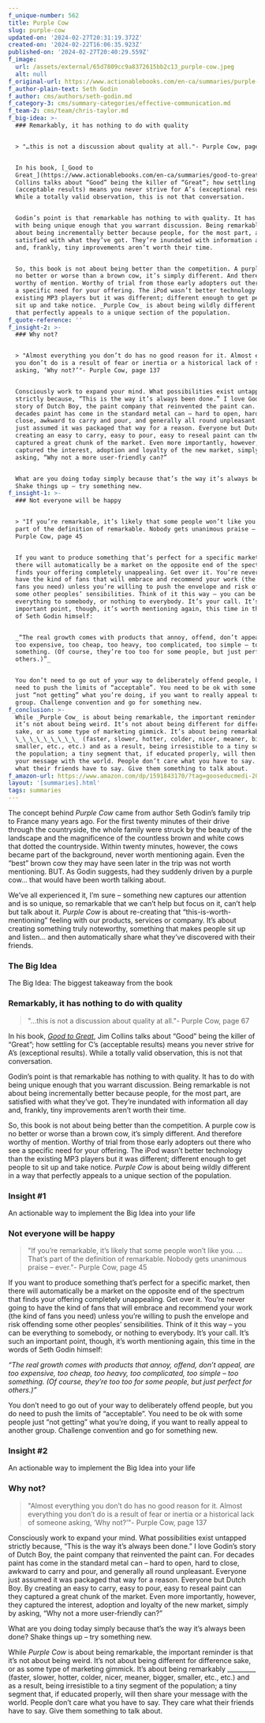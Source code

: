 ```yaml
---
f_unique-number: 562
title: Purple Cow
slug: purple-cow
updated-on: '2024-02-27T20:31:19.372Z'
created-on: '2024-02-22T16:06:35.923Z'
published-on: '2024-02-27T20:40:29.559Z'
f_image:
  url: /assets/external/65d7809cc9a8372615bb2c13_purple-cow.jpeg
  alt: null
f_original-url: https://www.actionablebooks.com/en-ca/summaries/purple-cow/
f_author-plain-text: Seth Godin
f_author: cms/authors/seth-godin.md
f_category-3: cms/summary-categories/effective-communication.md
f_team-2: cms/team/chris-taylor.md
f_big-idea: >-
  ### Remarkably, it has nothing to do with quality


  > "…this is not a discussion about quality at all."- Purple Cow, page 67


  In his book, [_Good to
  Great_](https://www.actionablebooks.com/en-ca/summaries/good-to-great/), Jim
  Collins talks about “Good” being the killer of “Great”; how settling for C’s
  (acceptable results) means you never strive for A’s (exceptional results).
  While a totally valid observation, this is not that conversation.


  Godin’s point is that remarkable has nothing to with quality. It has to do
  with being unique enough that you warrant discussion. Being remarkable is not
  about being incrementally better because people, for the most part, are
  satisfied with what they’ve got. They’re inundated with information all day
  and, frankly, tiny improvements aren’t worth their time.


  So, this book is not about being better than the competition. A purple cow is
  no better or worse than a brown cow, it’s simply different. And therefore
  worthy of mention. Worthy of trial from those early adopters out there who see
  a specific need for your offering. The iPod wasn’t better technology than the
  existing MP3 players but it was different; different enough to get people to
  sit up and take notice. _Purple Cow_ is about being wildly different in a way
  that perfectly appeals to a unique section of the population.
f_quote-reference: ''
f_insight-2: >-
  ### Why not?


  > "Almost everything you don’t do has no good reason for it. Almost everything
  you don’t do is a result of fear or inertia or a historical lack of someone
  asking, ‘Why not?’"- Purple Cow, page 137


  Consciously work to expand your mind. What possibilities exist untapped
  strictly because, “This is the way it’s always been done.” I love Godin’s
  story of Dutch Boy, the paint company that reinvented the paint can. For
  decades paint has come in the standard metal can – hard to open, hard to
  close, awkward to carry and pour, and generally all round unpleasant. Everyone
  just assumed it was packaged that way for a reason. Everyone but Dutch Boy. By
  creating an easy to carry, easy to pour, easy to reseal paint can they
  captured a great chunk of the market. Even more importantly, however, they
  captured the interest, adoption and loyalty of the new market, simply by
  asking, “Why not a more user-friendly can?”


  What are you doing today simply because that’s the way it’s always been done?
  Shake things up – try something new.
f_insight-1: >-
  ### Not everyone will be happy


  > "If you’re remarkable, it’s likely that some people won’t like you. … That’s
  part of the definition of remarkable. Nobody gets unanimous praise – ever."-
  Purple Cow, page 45


  If you want to produce something that’s perfect for a specific market, then
  there will automatically be a market on the opposite end of the spectrum that
  finds your offering completely unappealing. Get over it. You’re never going to
  have the kind of fans that will embrace and recommend your work (the kind of
  fans you need) unless you’re willing to push the envelope and risk offending
  some other peoples’ sensibilities. Think of it this way – you can be
  everything to somebody, or nothing to everybody. It’s your call. It’s such an
  important point, though, it’s worth mentioning again, this time in the words
  of Seth Godin himself:


  _“The real growth comes with products that annoy, offend, don’t appeal, are
  too expensive, too cheap, too heavy, too complicated, too simple – too
  something. (Of course, they’re too too for some people, but just perfect for
  others.)”_


  You don’t need to go out of your way to deliberately offend people, but you do
  need to push the limits of “acceptable”. You need to be ok with some people
  just “not getting” what you’re doing, if you want to really appeal to another
  group. Challenge convention and go for something new.
f_conclusion: >-
  While _Purple Cow_ is about being remarkable, the important reminder is that
  it’s not about being weird. It’s not about being different for difference
  sake, or as some type of marketing gimmick. It’s about being remarkably
  \_\_\_\_\_\_\_\_\_ (faster, slower, hotter, colder, nicer, meaner, bigger,
  smaller, etc., etc.) and as a result, being irresistible to a tiny segment of
  the population; a tiny segment that, if educated properly, will then share
  your message with the world. People don’t care what you have to say. They care
  what their friends have to say. Give them something to talk about.
f_amazon-url: https://www.amazon.com/dp/1591843170/?tag=gooseducmedi-20
layout: '[summaries].html'
tags: summaries
---
```


The concept behind _Purple Cow_ came from author Seth Godin’s family trip to France many years ago. For the first twenty minutes of their drive through the countryside, the whole family were struck by the beauty of the landscape and the magnificence of the countless brown and white cows that dotted the countryside. Within twenty minutes, however, the cows became part of the background, never worth mentioning again. Even the “best” brown cow they may have seen later in the trip was not worth mentioning. BUT. As Godin suggests, had they suddenly driven by a purple cow… that would have been worth talking about.

We’ve all experienced it, I’m sure – something new captures our attention and is so unique, so remarkable that we can’t help but focus on it, can’t help but talk about it. _Purple Cow_ is about re-creating that “this-is-worth-mentioning” feeling with our products, services or company. It’s about creating something truly noteworthy, something that makes people sit up and listen… and then automatically share what they’ve discovered with their friends.

### The Big Idea

The Big Idea: The biggest takeaway from the book

### Remarkably, it has nothing to do with quality

> "…this is not a discussion about quality at all."- Purple Cow, page 67

In his book, [_Good to Great_](https://www.actionablebooks.com/en-ca/summaries/good-to-great/), Jim Collins talks about “Good” being the killer of “Great”; how settling for C’s (acceptable results) means you never strive for A’s (exceptional results). While a totally valid observation, this is not that conversation.

Godin’s point is that remarkable has nothing to with quality. It has to do with being unique enough that you warrant discussion. Being remarkable is not about being incrementally better because people, for the most part, are satisfied with what they’ve got. They’re inundated with information all day and, frankly, tiny improvements aren’t worth their time.

So, this book is not about being better than the competition. A purple cow is no better or worse than a brown cow, it’s simply different. And therefore worthy of mention. Worthy of trial from those early adopters out there who see a specific need for your offering. The iPod wasn’t better technology than the existing MP3 players but it was different; different enough to get people to sit up and take notice. _Purple Cow_ is about being wildly different in a way that perfectly appeals to a unique section of the population.

### Insight #1

An actionable way to implement the Big Idea into your life

### Not everyone will be happy

> "If you’re remarkable, it’s likely that some people won’t like you. … That’s part of the definition of remarkable. Nobody gets unanimous praise – ever."- Purple Cow, page 45

If you want to produce something that’s perfect for a specific market, then there will automatically be a market on the opposite end of the spectrum that finds your offering completely unappealing. Get over it. You’re never going to have the kind of fans that will embrace and recommend your work (the kind of fans you need) unless you’re willing to push the envelope and risk offending some other peoples’ sensibilities. Think of it this way – you can be everything to somebody, or nothing to everybody. It’s your call. It’s such an important point, though, it’s worth mentioning again, this time in the words of Seth Godin himself:

_“The real growth comes with products that annoy, offend, don’t appeal, are too expensive, too cheap, too heavy, too complicated, too simple – too something. (Of course, they’re too too for some people, but just perfect for others.)”_

You don’t need to go out of your way to deliberately offend people, but you do need to push the limits of “acceptable”. You need to be ok with some people just “not getting” what you’re doing, if you want to really appeal to another group. Challenge convention and go for something new.

### Insight #2

An actionable way to implement the Big Idea into your life

### Why not?

> "Almost everything you don’t do has no good reason for it. Almost everything you don’t do is a result of fear or inertia or a historical lack of someone asking, ‘Why not?’"- Purple Cow, page 137

Consciously work to expand your mind. What possibilities exist untapped strictly because, “This is the way it’s always been done.” I love Godin’s story of Dutch Boy, the paint company that reinvented the paint can. For decades paint has come in the standard metal can – hard to open, hard to close, awkward to carry and pour, and generally all round unpleasant. Everyone just assumed it was packaged that way for a reason. Everyone but Dutch Boy. By creating an easy to carry, easy to pour, easy to reseal paint can they captured a great chunk of the market. Even more importantly, however, they captured the interest, adoption and loyalty of the new market, simply by asking, “Why not a more user-friendly can?”

What are you doing today simply because that’s the way it’s always been done? Shake things up – try something new.

While _Purple Cow_ is about being remarkable, the important reminder is that it’s not about being weird. It’s not about being different for difference sake, or as some type of marketing gimmick. It’s about being remarkably \_\_\_\_\_\_\_\_\_ (faster, slower, hotter, colder, nicer, meaner, bigger, smaller, etc., etc.) and as a result, being irresistible to a tiny segment of the population; a tiny segment that, if educated properly, will then share your message with the world. People don’t care what you have to say. They care what their friends have to say. Give them something to talk about.
